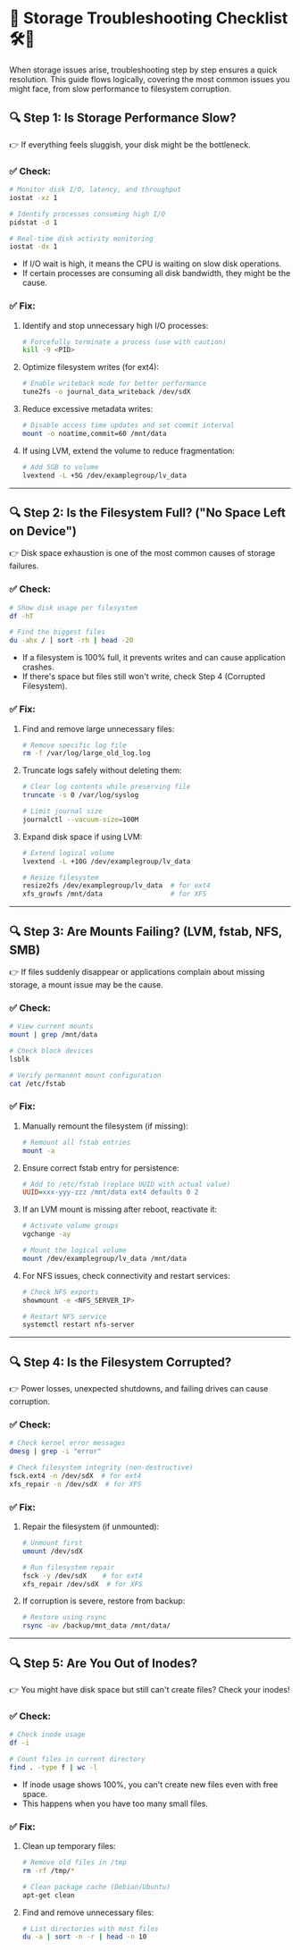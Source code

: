 # 🍒 Storage Troubleshooting Checklist 🛠️💾

When storage issues arise, troubleshooting step by step ensures a quick resolution. This guide flows logically, covering the most common issues you might face, from slow performance to filesystem corruption.

## 🔍 Step 1: Is Storage Performance Slow?
👉 If everything feels sluggish, your disk might be the bottleneck.

### ✅ Check:
```bash
# Monitor disk I/O, latency, and throughput
iostat -xz 1

# Identify processes consuming high I/O
pidstat -d 1

# Real-time disk activity monitoring
iostat -dx 1
```
- If I/O wait is high, it means the CPU is waiting on slow disk operations.
- If certain processes are consuming all disk bandwidth, they might be the cause.

### ✅ Fix:
1. Identify and stop unnecessary high I/O processes:
   ```bash
   # Forcefully terminate a process (use with caution)
   kill -9 <PID>
   ```

2. Optimize filesystem writes (for ext4):
   ```bash
   # Enable writeback mode for better performance
   tune2fs -o journal_data_writeback /dev/sdX
   ```

3. Reduce excessive metadata writes:
   ```bash
   # Disable access time updates and set commit interval
   mount -o noatime,commit=60 /mnt/data
   ```

4. If using LVM, extend the volume to reduce fragmentation:
   ```bash
   # Add 5GB to volume
   lvextend -L +5G /dev/examplegroup/lv_data
   ```

---

## 🔍 Step 2: Is the Filesystem Full? ("No Space Left on Device")
👉 Disk space exhaustion is one of the most common causes of storage failures.

### ✅ Check:
```bash
# Show disk usage per filesystem
df -hT

# Find the biggest files
du -ahx / | sort -rh | head -20
```
- If a filesystem is 100% full, it prevents writes and can cause application crashes.
- If there's space but files still won't write, check Step 4 (Corrupted Filesystem).

### ✅ Fix:
1. Find and remove large unnecessary files:
   ```bash
   # Remove specific log file
   rm -f /var/log/large_old_log.log
   ```

2. Truncate logs safely without deleting them:
   ```bash
   # Clear log contents while preserving file
   truncate -s 0 /var/log/syslog

   # Limit journal size
   journalctl --vacuum-size=100M
   ```

3. Expand disk space if using LVM:
   ```bash
   # Extend logical volume
   lvextend -L +10G /dev/examplegroup/lv_data

   # Resize filesystem
   resize2fs /dev/examplegroup/lv_data  # for ext4
   xfs_growfs /mnt/data                 # for XFS
   ```

---

## 🔍 Step 3: Are Mounts Failing? (LVM, fstab, NFS, SMB)
👉 If files suddenly disappear or applications complain about missing storage, a mount issue may be the cause.

### ✅ Check:
```bash
# View current mounts
mount | grep /mnt/data

# Check block devices
lsblk

# Verify permanent mount configuration
cat /etc/fstab
```

### ✅ Fix:
1. Manually remount the filesystem (if missing):
   ```bash
   # Remount all fstab entries
   mount -a
   ```

2. Ensure correct fstab entry for persistence:
   ```ini
   # Add to /etc/fstab (replace UUID with actual value)
   UUID=xxx-yyy-zzz /mnt/data ext4 defaults 0 2
   ```

3. If an LVM mount is missing after reboot, reactivate it:
   ```bash
   # Activate volume groups
   vgchange -ay

   # Mount the logical volume
   mount /dev/examplegroup/lv_data /mnt/data
   ```

4. For NFS issues, check connectivity and restart services:
   ```bash
   # Check NFS exports
   showmount -e <NFS_SERVER_IP>

   # Restart NFS service
   systemctl restart nfs-server
   ```

---

## 🔍 Step 4: Is the Filesystem Corrupted?
👉 Power losses, unexpected shutdowns, and failing drives can cause corruption.

### ✅ Check:
```bash
# Check kernel error messages
dmesg | grep -i "error"

# Check filesystem integrity (non-destructive)
fsck.ext4 -n /dev/sdX  # for ext4
xfs_repair -n /dev/sdX  # for XFS
```

### ✅ Fix:
1. Repair the filesystem (if unmounted):
   ```bash
   # Unmount first
   umount /dev/sdX

   # Run filesystem repair
   fsck -y /dev/sdX    # for ext4
   xfs_repair /dev/sdX  # for XFS
   ```

2. If corruption is severe, restore from backup:
   ```bash
   # Restore using rsync
   rsync -av /backup/mnt_data /mnt/data/
   ```

---

## 🔍 Step 5: Are You Out of Inodes?
👉 You might have disk space but still can't create files? Check your inodes!

### ✅ Check:
```bash
# Check inode usage
df -i

# Count files in current directory
find . -type f | wc -l
```
- If inode usage shows 100%, you can't create new files even with free space.
- This happens when you have too many small files.

### ✅ Fix:
1. Clean up temporary files:
   ```bash
   # Remove old files in /tmp
   rm -rf /tmp/*

   # Clean package cache (Debian/Ubuntu)
   apt-get clean
   ```

2. Find and remove unnecessary files:
   ```bash
   # List directories with most files
   du -a | sort -n -r | head -n 10
   ```
